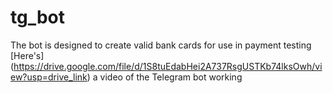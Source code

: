 # tg_bot
The bot is designed to create valid bank cards for use in payment testing
[Here's] (https://drive.google.com/file/d/1S8tuEdabHei2A737RsgUSTKb74lksOwh/view?usp=drive_link) a video of the Telegram bot working
